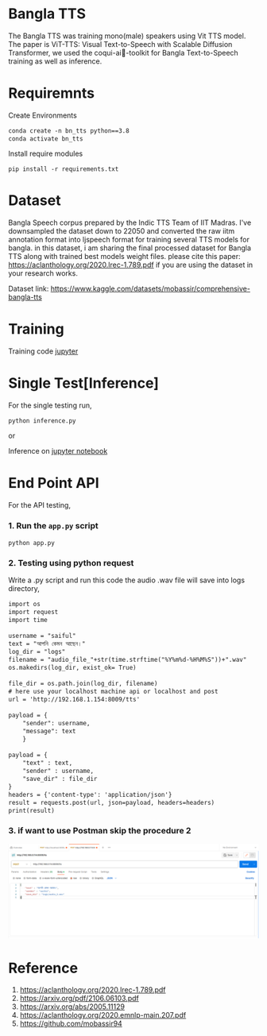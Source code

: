 
# Bangla TTS
The Bangla TTS was training mono(male) speakers using Vit TTS model. The paper is ViT-TTS: Visual Text-to-Speech with Scalable Diffusion Transformer, we used the coqui-ai🐸-toolkit for Bangla Text-to-Speech training as well as inference.

# Requiremnts
Create Environments
```
conda create -n bn_tts python==3.8
conda activate bn_tts
```
Install require modules

```
pip install -r requirements.txt
```
# Dataset

Bangla Speech corpus prepared by the Indic TTS Team of IIT Madras. I've downsampled the dataset down to 22050 and converted the raw iitm annotation format into ljspeech format for training several TTS models for bangla.
in this dataset, i am sharing the final processed dataset for Bangla TTS along with trained best models weight files. please cite this paper: https://aclanthology.org/2020.lrec-1.789.pdf if you are using the dataset in your research works.

Dataset link: https://www.kaggle.com/datasets/mobassir/comprehensive-bangla-tts



# Training

Training code [jupyter](train_bangla_vits.ipynb) 


# Single Test[Inference]

For the single testing run,

```
python inference.py
```
or

Inference on [jupyter notebook](inference.ipynb)


# End Point API
 For the API testing,

### 1. Run the ```app.py``` script
```
python app.py

```
### 2. Testing using python request
Write a .py script and run this code the audio .wav file will save into logs directory,

```
import os
import request
import time

username = "saiful"
text = "আপনি কেমন আছেন।"
log_dir = "logs"
filename = "audio_file_"+str(time.strftime("%Y%m%d-%H%M%S"))+".wav"
os.makedirs(log_dir, exist_ok= True)

file_dir = os.path.join(log_dir, filename)
# here use your localhost machine api or localhost and post 
url = 'http://192.168.1.154:8009/tts'

payload = {
    "sender": username, 
    "message": text
    }

payload = {
    "text" : text,
    "sender" : username,
    "save_dir" : file_dir
}
headers = {'content-type': 'application/json'} 
result = requests.post(url, json=payload, headers=headers)
print(result)

```

### 3. if want to use Postman skip the procedure 2

![alt text](image/api_for_tts.png)


# Reference

1. https://aclanthology.org/2020.lrec-1.789.pdf
2. https://arxiv.org/pdf/2106.06103.pdf
3. https://arxiv.org/abs/2005.11129
4. https://aclanthology.org/2020.emnlp-main.207.pdf
5. https://github.com/mobassir94




